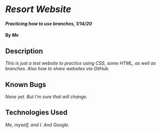 # _Resort Website_

#### _Practicing how to use branches, 1/14/20_

#### By _**Me**_

## Description

_This is just a test website to practice using CSS, some HTML, as well as branches. Also how to share websites via GitHub._

## Known Bugs

_None yet. But I'm sure that will change._

## Technologies Used

_Me, myself, and I. And Google._